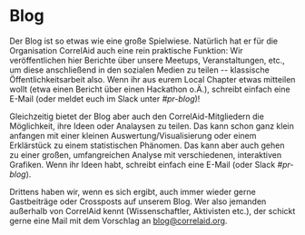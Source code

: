 # Blog

Der Blog ist so etwas wie eine große Spielwiese. Natürlich hat er für die Organisation CorrelAid auch eine rein praktische Funktion: Wir veröffentlichen hier Berichte über unsere Meetups, Veranstaltungen, etc., um diese anschließend in den sozialen Medien zu teilen -- klassische Öffentlichkeitsarbeit also. Wenn ihr aus eurem Local Chapter etwas mitteilen wollt \(etwa einen Bericht über einen Hackathon o.Ä.\), schreibt einfach eine E-Mail \(oder meldet euch im Slack unter _\#pr-blog_\)!

Gleichzeitig bietet der Blog aber auch den CorrelAid-Mitgliedern die Möglichkeit, ihre Ideen oder Analaysen zu teilen. Das kann schon ganz klein anfangen mit einer kleinen Auswertung/Visualisierung oder einem Erklärstück zu einem statistischen Phänomen. Das kann aber auch gehen zu einer großen, umfangreichen Analyse mit verschiedenen, interaktiven Grafiken. Wenn ihr Ideen habt, schreibt einfach eine E-Mail \(oder Slack _\#pr-blog_\).

Drittens haben wir, wenn es sich ergibt, auch immer wieder gerne Gastbeiträge oder Crossposts auf unserem Blog. Wer also jemanden außerhalb von CorrelAid kennt \(Wissenschaftler, Aktivisten etc.\), der schickt gerne eine Mail mit dem Vorschlag an blog@correlaid.org.

